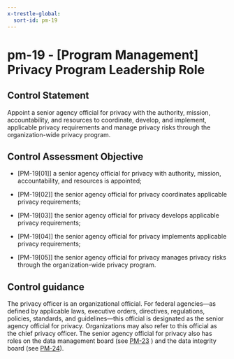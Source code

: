 ```yaml
---
x-trestle-global:
  sort-id: pm-19
---
```


# pm-19 - \[Program Management\] Privacy Program Leadership Role

## Control Statement

Appoint a senior agency official for privacy with the authority, mission, accountability, and resources to coordinate, develop, and implement, applicable privacy requirements and manage privacy risks through the organization-wide privacy program.

## Control Assessment Objective

- \[PM-19[01]\] a senior agency official for privacy with authority, mission, accountability, and resources is appointed;

- \[PM-19[02]\] the senior agency official for privacy coordinates applicable privacy requirements;

- \[PM-19[03]\] the senior agency official for privacy develops applicable privacy requirements;

- \[PM-19[04]\] the senior agency official for privacy implements applicable privacy requirements;

- \[PM-19[05]\] the senior agency official for privacy manages privacy risks through the organization-wide privacy program.

## Control guidance

The privacy officer is an organizational official. For federal agencies—as defined by applicable laws, executive orders, directives, regulations, policies, standards, and guidelines—this official is designated as the senior agency official for privacy. Organizations may also refer to this official as the chief privacy officer. The senior agency official for privacy also has roles on the data management board (see [PM-23](#pm-23) ) and the data integrity board (see [PM-24](#pm-24)).
